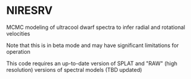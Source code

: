 # NIRESRV
 MCMC modeling of ultracool dwarf spectra to infer radial and rotational velocities


Note that this is in beta mode and may have significant limitations for operation

This code requires an up-to-date version of SPLAT and "RAW" (high resolution) versions of spectral models (TBD updated)